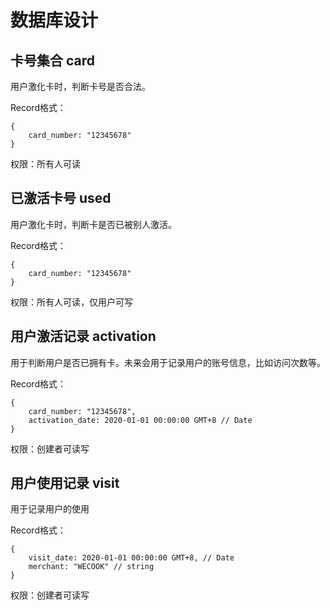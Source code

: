 # 数据库设计

## 卡号集合 card

用户激化卡时，判断卡号是否合法。

Record格式：

```text
{
    card_number: "12345678"
}
```

权限：所有人可读

## 已激活卡号 used

用户激化卡时，判断卡是否已被别人激活。

Record格式：

```text
{
    card_number: "12345678"
}
```

权限：所有人可读，仅用户可写

## 用户激活记录 activation

用于判断用户是否已拥有卡。未来会用于记录用户的账号信息，比如访问次数等。

Record格式：

```text
{
    card_number: "12345678", 
    activation_date: 2020-01-01 00:00:00 GMT+8 // Date
}
```

权限：创建者可读写

## 用户使用记录 visit

用于记录用户的使用

Record格式：

```text
{
    visit_date: 2020-01-01 00:00:00 GMT+8, // Date
    merchant: "WECOOK" // string
}
```

权限：创建者可读写

